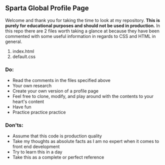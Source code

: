 ## Sparta Global Profile Page
Welcome and thank you for taking the time to look at my repository. **This is purely for educational purposes and should not be used in production.** In this repo there are 2 files worth taking a glance at because they have been commented with some useful information in regards to CSS and HTML in general.
1. index.html
2. default.css
### Do:
- Read the comments in the files specified above
- Your own research
- Create your own version of a profile page
- Feel free to clone, modify, and play around with the contents to your heart's content
- Have fun
- Practice practice practice
### Don'ts:
- Assume that this code is production quality
- Take my thoughts as absolute facts as I am no expert when it comes to front end development
- Try to learn this in a day
- Take this as a complete or perfect reference
